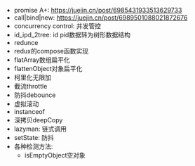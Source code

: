  - promise A+: https://juejin.cn/post/6985431933513629733
 - call|bind|new: https://juejin.cn/post/6989501088021872676
 - concurrency control: 并发管控
 - id_ipd_2tree: id pid数据转为树形数据结构
 - redunce
 - redux的compose函数实现
 - flatArray数组扁平化
 - flattenObject对象扁平化
 - 柯里化无限加
 - 截流throttle
 - 防抖debounce
 - 虚拟滚动
 - instanceof
 - 深拷贝deepCopy
 - lazyman: 链式调用
 - setState: 防抖
 - 各种检测方法:
    - isEmptyObject空对象